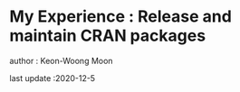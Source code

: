 # My Experience : Release and maintain CRAN packages

author : Keon-Woong Moon

last update :2020-12-5 

